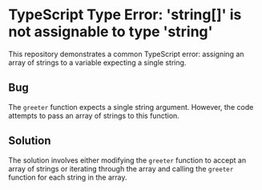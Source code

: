 # TypeScript Type Error: 'string[]' is not assignable to type 'string'

This repository demonstrates a common TypeScript error: assigning an array of strings to a variable expecting a single string.

## Bug

The `greeter` function expects a single string argument. However, the code attempts to pass an array of strings to this function.

## Solution

The solution involves either modifying the `greeter` function to accept an array of strings or iterating through the array and calling the `greeter` function for each string in the array.
